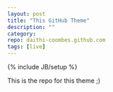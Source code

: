 ```yaml
---
layout: post
title: "This GitHub Theme"
description: ""
category: 
repo: daithi-coombes.github.com
tags: [live]
---
```

{% include JB/setup %}

This is the repo for this theme ;)